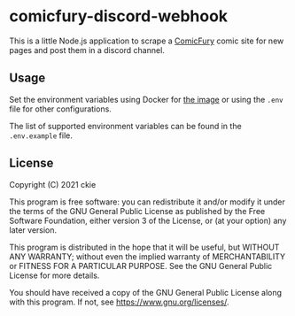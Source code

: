 # comicfury-discord-webhook

This is a little Node.js application to scrape a [ComicFury](https://comicfury.com) comic site for new pages and post them in a discord channel.

## Usage
Set the environment variables using Docker for [the image](https://github.com/ronthecookie/comicfury-discord-webhook/packages/756211) or using the `.env` file for other configurations.

The list of supported environment variables can be found in the `.env.example` file.

## License
Copyright (C) 2021 ckie

This program is free software: you can redistribute it and/or modify
it under the terms of the GNU General Public License as published by
the Free Software Foundation, either version 3 of the License, or
(at your option) any later version.

This program is distributed in the hope that it will be useful,
but WITHOUT ANY WARRANTY; without even the implied warranty of
MERCHANTABILITY or FITNESS FOR A PARTICULAR PURPOSE.  See the
GNU General Public License for more details.

You should have received a copy of the GNU General Public License
along with this program.  If not, see <https://www.gnu.org/licenses/>.
